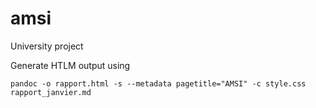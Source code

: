 # amsi

University project

Generate HTLM output using

	pandoc -o rapport.html -s --metadata pagetitle="AMSI" -c style.css rapport_janvier.md
